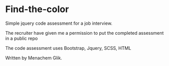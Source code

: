 # Find-the-color
Simple jquery code assessment for a job interview.

The recruiter have given me a permission to put the completed assessment in a public repo


The code assessment uses Bootstrap, Jquery, SCSS, HTML

Written by Menachem Glik. 
